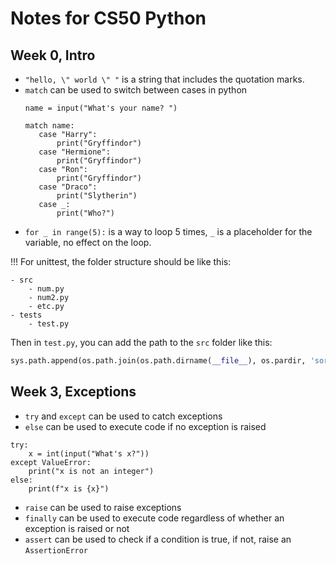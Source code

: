 # Notes for CS50 Python 

## Week 0, Intro
- `"hello, \" world \" "` is a string that includes the quotation marks.
- `match` can be used to switch between cases in python 
   ```
  name = input("What's your name? ")

  match name: 
      case "Harry":
          print("Gryffindor")
      case "Hermione":
          print("Gryffindor")
      case "Ron": 
          print("Gryffindor")
      case "Draco":
          print("Slytherin")
      case _:
          print("Who?")
   ```
- `for _ in range(5):` is a way to loop 5 times, `_` is a placeholder for the variable, no effect on the loop.


!!! For unittest, the folder structure should be like this: 
```
- src
    - num.py
    - num2.py
    - etc.py
- tests
    - test.py
```
Then in `test.py`, you can add the path to the `src` folder like this:
```python
sys.path.append(os.path.join(os.path.dirname(__file__), os.pardir, 'sort'))
```

## Week 3, Exceptions
- `try` and `except` can be used to catch exceptions
- `else` can be used to execute code if no exception is raised
```
try:
    x = int(input("What's x?"))
except ValueError:
    print("x is not an integer")
else:
    print(f"x is {x}")
```

- `raise` can be used to raise exceptions
- `finally` can be used to execute code regardless of whether an exception is raised or not
- `assert` can be used to check if a condition is true, if not, raise an `AssertionError`


